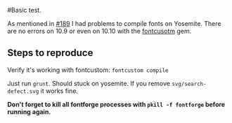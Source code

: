#Basic test.

As mentioned in [#189](https://github.com/sapegin/grunt-webfont/issues/189) I had problems to compile fonts on Yosemite. There are no errors on 10.9 or even on 10.10 with the [fontcusotm](https://github.com/FontCustom/fontcustom) gem.


## Steps to reproduce
Verify it's working with fontcustom: `fontcustom compile`

Just run `grunt`. Should stuck on yosemite.
If you remove `svg/search-defect.svg` it works fine.

**Don't forget to kill all fontforge processes with `pkill -f fontforge` before running again.**
